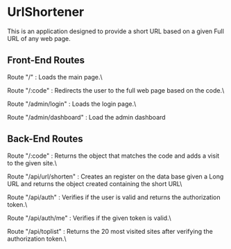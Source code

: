 # UrlShortener

This is an application designed to provide a short URL based on a given Full URL of any web page.

## Front-End Routes


Route "/" : Loads the main page.\

Route "/:code" : Redirects the user to the full web page based on the code.\

Route "/admin/login" : Loads the login page.\

Route "/admin/dashboard" : Load the admin dashboard

## Back-End Routes

Route "/:code" : Returns the object that matches the code and adds a visit to the given site.\

Route "/api/url/shorten" : Creates an register on the data base given a Long URL and returns the object created containing the short URL\

Route "/api/auth" : Verifies if the user is valid and returns the authorization token.\

Route "/api/auth/me" : Verifies if the given token is valid.\

Route "/api/toplist" : Returns the 20 most visited sites after verifying the authorization token.\
